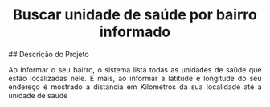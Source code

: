 <h1 align="center"> Buscar unidade de saúde por bairro informado </h1>
## Descrição do Projeto
<p align="justify"> Ao informar o seu bairro, o sistema lista todas as unidades de saúde que estão localizadas nele. E mais, ao informar a latitude e longitude do seu endereço é mostrado a distancia em Kilometros da sua localidade até a unidade de saúde </p>

